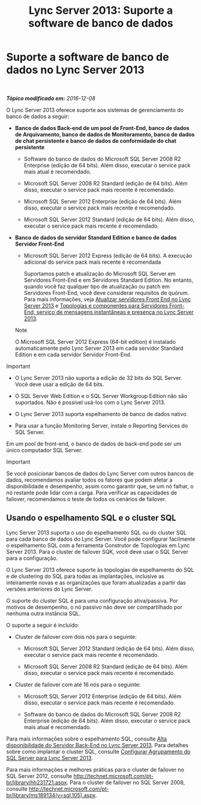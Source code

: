 ﻿---
title: 'Lync Server 2013: Suporte a software de banco de dados'
TOCTitle: Suporte a software de banco de dados
ms:assetid: e05d0032-bbea-4e61-987d-d07b1c045fd5
ms:mtpsurl: https://technet.microsoft.com/pt-br/library/Gg398990(v=OCS.15)
ms:contentKeyID: 49308365
ms.date: 12/10/2016
mtps_version: v=OCS.15
ms.translationtype: HT
---

# Suporte a software de banco de dados no Lync Server 2013

 

_**Tópico modificado em:** 2016-12-08_

O Lync Server 2013 oferece suporte aos sistemas de gerenciamento do banco de dados a seguir:

  - **Banco de dados Back-end de um pool de Front-End, banco de dados de Arquivamento, banco de dados de Monitoramento, banco de dados de chat persistente e banco de dados de conformidade do chat persistente**
    
      - Software do banco de dados do Microsoft SQL Server 2008 R2 Enterprise (edição de 64 bits). Além disso, executar o service pack mais atual é recomendado.
    
      - Microsoft SQL Server 2008 R2 Standard (edição de 64 bits). Além disso, executar o service pack mais recente é recomendado.
    
      - Microsoft SQL Server 2012 Enterprise (edição de 64 bits). Além disso, executar o service pack mais recente é recomendado.
    
      - Microsoft SQL Server 2012 Standard (edição de 64 bits). Além disso, executar o service pack mais recente é recomendado.

  - **Banco de dados do servidor Standard Edition e banco de dados Servidor Front-End**
    
      - Microsoft SQL Server 2012 Express (edição de 64 bits). A execução adicional do service pack mais recente é recomendada
        
        Suportamos patch e atualização do Microsoft SQL Server em Servidores Front-End e em Servidores Standard Edition. No entanto, quando você faz qualquer tipo de atualização ou patch em Servidores Front-End, você deve considerar requisitos de quórum. Para mais informações, veja [Atualizar servidores Front End no Lync Server 2013](lync-server-2013-upgrade-or-update-front-end-servers.md) e [Topologias e componentes para Servidores Front-End, serviço de mensagens instantâneas e presença no Lync Server 2013](lync-server-2013-topologies-and-components-for-front-end-servers-instant-messaging-and-presence.md).
    
    > [!note]  
    > O Microsoft SQL Server 2012 Express (64-bit edition) é instalado automaticamente pelo Lync Server 2013 em cada servidor Standard Edition e em cada servidor Servidor Front-End.

> [!important]  
> <ul>
> <li><p>O Lync Server 2013 não suporta a edição de 32 bits do SQL Server. Você deve usar a edição de 64 bits.</p></li>
> <li><p>O SQL Server Web Edition e o SQL Server Workgroup Edition não são suportados. Não é possível usá-los com o Lync Server 2013.</p></li>
> 
> <li><p>O Lync Server 2013 suporta espelhamento de banco de dados nativo.</p></li>
> 
> 
> <li><p>Para usar a função Monitoring Server, instale o Reporting Services do SQL Server.</p></li></ul>


Em um pool de front-end, o banco de dados de back-end pode ser um único computador SQL Server.

> [!important]  
> Se você posicionar bancos de dados do Lync Server com outros bancos de dados, recomendamos avaliar todos os fatores que podem afetar a disponibilidade e desempenho, assim como garantir que, se um nó falhar, o nó restante pode lidar com a carga. Para verificar as capacidades de failover, recomendamos o teste de todos os cenários de failover.

## Usando o espelhamento SQL e o cluster SQL

Lync Server 2013 suporta o uso do espelhamento SQL ou do cluster SQL para cada banco de dados do Lync Server. Você pode configurar facilmente o espelhamento SQL com a ferramenta Construtor de Topologias em Lync Server 2013. Para o cluster de failover SQK, você deve usar o SQL Server para a configuração.

O Lync Server 2013 oferece suporte às topologias de espelhamento do SQL e de clustering do SQL para todas as implantações, inclusive as inteiramente novas e as organizações que foram atualizadas a partir das versões anteriores do Lync Server.

O suporte do cluster SQL é para uma configuração ativa/passiva. Por motivos de desempenho, o nó passivo não deve ser compartilhado por nenhuma outra instância SQL.

O suporte a seguir é incluído:

  - Cluster de failover com dois nós para o seguinte:
    
      - Microsoft SQL Server 2012 Standard (edição de 64 bits). Além disso, executar o service pack mais recente é recomendado.
    
      - Microsoft SQL Server 2008 R2 Standard (edição de 64 bits). Além disso, executar o service pack mais recente é recomendado.

  - Cluster de failover com até 16 nós para o seguinte:
    
      - Microsoft SQL Server 2012 Enterprise (edição de 64 bits). Além disso, executar o service pack mais recente é recomendado.
    
      - Software do banco de dados do Microsoft SQL Server 2008 R2 Enterprise (edição de 64 bits). Além disso, executar o service pack mais atual é recomendado.

Para mais informações sobre o espelhamento SQL, consulte [Alta disponibilidade do Servidor Back-End no Lync Server 2013](lync-server-2013-back-end-server-high-availability.md). Para detalhes sobre como implantar o cluster SQL, consulte [Configurar Agrupamento do SQL Server para Lync Server 2013](lync-server-2013-configure-sql-server-clustering.md).

Para mais informações e melhores práticas para o cluster de failover no SQL Server 2012, consulte <http://technet.microsoft.com/pt-br/library/hh231721.aspx>. Para o cluster de failover no SQL Server 2008, consulte <http://technet.microsoft.com/pt-br/library/ms189134(v=sql.105).aspx>.

